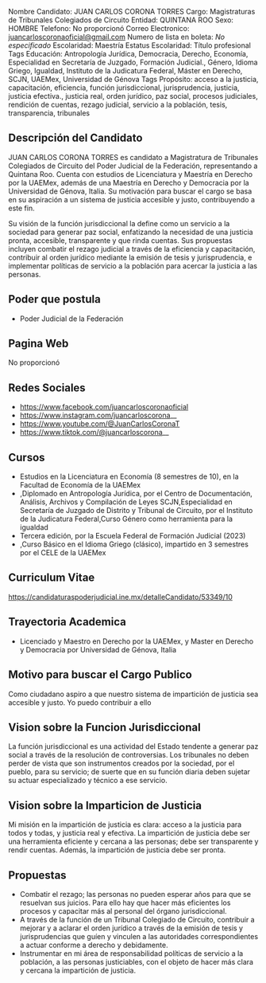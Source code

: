 Nombre Candidato: JUAN CARLOS CORONA TORRES
Cargo: Magistraturas de Tribunales Colegiados de Circuito
Entidad: QUINTANA ROO
Sexo: HOMBRE
Telefono: No proporcionó
Correo Electronico: juancarloscoronaoficial@gmail.com
Numero de lista en boleta: *No especificado*
Escolaridad: Maestría
Estatus Escolaridad: Título profesional
Tags Educación: Antropología Jurídica, Democracia, Derecho, Economía, Especialidad en Secretaría de Juzgado, Formación Judicial., Género, Idioma Griego, Igualdad, Instituto de la Judicatura Federal, Máster en Derecho, SCJN, UAEMex, Universidad de Génova
Tags Propósito: acceso a la justicia, capacitación, eficiencia, función jurisdiccional, jurisprudencia, justicia, justicia efectiva., justicia real, orden jurídico, paz social, procesos judiciales, rendición de cuentas, rezago judicial, servicio a la población, tesis, transparencia, tribunales


## Descripción del Candidato 

JUAN CARLOS CORONA TORRES es candidato a Magistratura de Tribunales Colegiados de Circuito del Poder Judicial de la Federación, representando a Quintana Roo. Cuenta con estudios de Licenciatura y Maestría en Derecho por la UAEMex, además de una Maestría en Derecho y Democracia por la Universidad de Génova, Italia. Su motivación para buscar el cargo se basa en su aspiración a un sistema de justicia accesible y justo, contribuyendo a este fin.

Su visión de la función jurisdiccional la define como un servicio a la sociedad para generar paz social, enfatizando la necesidad de una justicia pronta, accesible, transparente y que rinda cuentas. Sus propuestas incluyen combatir el rezago judicial a través de la eficiencia y capacitación, contribuir al orden jurídico mediante la emisión de tesis y jurisprudencia, e implementar políticas de servicio a la población para acercar la justicia a las personas.


## Poder que postula

- Poder Judicial de la Federación


## Pagina Web

No proporcionó


## Redes Sociales

- https://www.facebook.com/juancarloscoronaoficial
- https://www.instagram.com/juancarloscorona__
- https://www.youtube.com/@JuanCarlosCoronaT
- https://www.tiktok.com/@juancarloscorona__


## Cursos

- Estudios en la Licenciatura en Economía (8 semestres de 10), en la Facultad de Economía de la UAEMex
- ,Diplomado en Antropología Jurídica, por el Centro de Documentación, Análisis, Archivos y Compilación de Leyes SCJN,Especialidad en Secretaría de Juzgado de Distrito y Tribunal de Circuito, por el Instituto de la Judicatura Federal,Curso Género como herramienta para la igualdad
- Tercera edición, por la Escuela Federal de Formación Judicial (2023)
- ,Curso Básico en el Idioma Griego (clásico), impartido en 3 semestres por el CELE de la UAEMex


## Curriculum Vitae

https://candidaturaspoderjudicial.ine.mx/detalleCandidato/53349/10


## Trayectoria Academica

- Licenciado y Maestro en Derecho por la UAEMex, y Master en Derecho   y Democracia por Universidad de Génova, Italia


## Motivo para buscar el Cargo Publico

Como ciudadano aspiro a que nuestro sistema de impartición de justicia sea accesible y justo. Yo puedo contribuir a ello


## Vision sobre la Funcion Jurisdiccional

La función jurisdiccional es una actividad del Estado tendente a generar paz social a través de la resolución de controversias. Los tribunales no deben perder de vista que son instrumentos creados por la sociedad, por el pueblo, para su servicio; de suerte que en su función diaria deben sujetar su actuar especializado y técnico a ese servicio.


## Vision sobre la Imparticion de Justicia

Mi misión en la impartición de justicia es clara: acceso a la justicia para todos y todas, y justicia real y efectiva. La impartición de justicia debe ser una herramienta eficiente y cercana a las personas; debe ser transparente y rendir cuentas. Además, la impartición de justicia debe ser pronta.


## Propuestas

- Combatir el rezago; las personas no pueden esperar años para que se resuelvan sus juicios. Para ello hay que hacer más eficientes los procesos y capacitar más al personal del órgano jurisdiccional.
- A través de la función de un Tribunal Colegiado de Circuito, contribuir a mejorar y a aclarar el orden jurídico a través de la emisión de tesis y jurisprudencias que guíen y vinculen a las autoridades correspondientes a actuar conforme a derecho y debidamente.
- Instrumentar en mi área de responsabilidad políticas de servicio a la población, a las personas justiciables, con el objeto de hacer más clara y cercana la impartición de justicia.

